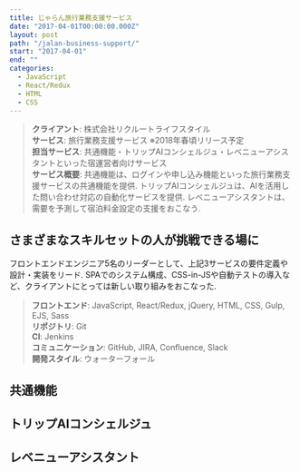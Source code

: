 ```yaml
---
title: じゃらん旅行業務支援サービス
date: "2017-04-01T00:00:00.000Z"
layout: post
path: "/jalan-business-support/"
start: "2017-04-01"
end: ""
categories:
  - JavaScript
  - React/Redux
  - HTML
  - CSS
---
```


> <b>クライアント</b>: 株式会社リクルートライフスタイル<br />
> <b>サービス</b>: 旅行業務支援サービス ※2018年春頃リリース予定<br />
> <b>担当サービス</b>: 共通機能・トリップAIコンシェルジュ・レベニューアシスタントといった宿運営者向けサービス<br />
> <b>サービス概要</b>:
> 共通機能は、ログインや申し込み機能といった旅行業務支援サービスの共通機能を提供.
> トリップAIコンシェルジュは、AIを活用した問い合わせ対応の自動化サービスを提供.
> レベニューアシスタントは、需要を予測して宿泊料金設定の支援をおこなう.

<!--more-->

## さまざまなスキルセットの人が挑戦できる場に
フロントエンドエンジニア5名のリーダーとして、上記3サービスの要件定義や設計・実装をリード.
SPAでのシステム構成、CSS-in-JSや自動テストの導入など、クライアントにとっては新しい取り組みをおこなった.

> <b>フロントエンド</b>: JavaScript, React/Redux, jQuery, HTML, CSS, Gulp, EJS, Sass<br />
> <b>リポジトリ</b>: Git<br />
> <b>CI</b>: Jenkins<br />
> <b>コミュニケーション</b>: GitHub, JIRA, Confluence, Slack<br />
> <b>開発スタイル</b>: ウォーターフォール

## 共通機能

## トリップAIコンシェルジュ

## レベニューアシスタント

